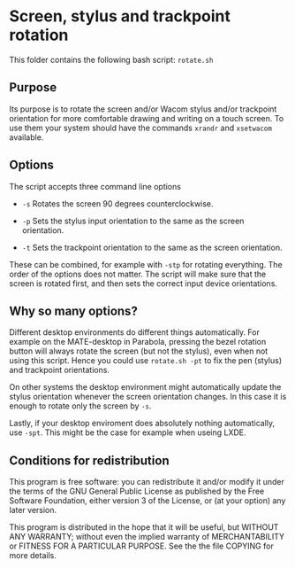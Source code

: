 Screen, stylus and trackpoint rotation
======================================

This folder contains the following bash script: `rotate.sh`


Purpose
-------

Its purpose is to rotate the screen and/or Wacom stylus and/or
trackpoint orientation for more comfortable drawing and writing on a
touch screen. To use them your system should have the commands
`xrandr` and `xsetwacom` available.


Options
-------

The script accepts three command line options

* `-s` Rotates the screen 90 degrees counterclockwise.

* `-p` Sets the stylus input orientation to the same as the screen
  orientation.

* `-t` Sets the trackpoint orientation to the same as the screen
  orientation.

These can be combined, for example with `-stp` for rotating
everything. The order of the options does not matter. The script will
make sure that the screen is rotated first, and then sets the correct
input device orientations.


Why so many options?
--------------------

Different desktop environments do different things automatically. For
example on the MATE-desktop in Parabola, pressing the bezel rotation
button will always rotate the screen (but not the stylus), even when
not using this script. Hence you could use `rotate.sh -pt` to fix the
pen (stylus) and trackpoint orientations.

On other systems the desktop environment might automatically update
the stylus orientation whenever the screen orientation changes. In
this case it is enough to rotate only the screen by `-s`.

Lastly, if your desktop enviroment does absolutely nothing
automatically, use `-spt`. This might be the case for example when
useing LXDE.


Conditions for redistribution
-----------------------------

This program is free software: you can redistribute it and/or modify
it under the terms of the GNU General Public License as published by
the Free Software Foundation, either version 3 of the License, or (at
your option) any later version.

This program is distributed in the hope that it will be useful, but
WITHOUT ANY WARRANTY; without even the implied warranty of
MERCHANTABILITY or FITNESS FOR A PARTICULAR PURPOSE.  See the the file
COPYING for more details.
